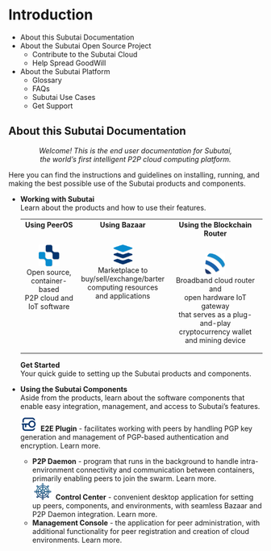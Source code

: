 # Introduction
- About this Subutai Documentation
- About the Subutai Open Source Project
  - Contribute to the Subutai Cloud
  - Help Spread GoodWill
- About the Subutai Platform
  - Glossary
  - FAQs
  - Subutai Use Cases
  - Get Support

## About this Subutai Documentation
<p align="center"><i>Welcome! This is the end user documentation for Subutai, </br> the world’s first intelligent P2P cloud computing platform.</i></p>

Here you can find the instructions and guidelines on installing, running, and making the best possible use of the Subutai products and components.

- **Working with Subutai**  
  Learn about the products and how to use their features.
  
  <table> 
  <tr align="center" valign="top">
    <td><b>Using PeerOS</b> 
     <p></br><img src="https://github.com/MarilizaC/doc-files/blob/master/icon_peerOS.png"></img> 
     </br>Open source, </br> container-based </br> P2P cloud and </br> IoT software</p>
    </td>
    <td><b>Using Bazaar</b>
     <p></br><img src="https://github.com/MarilizaC/doc-files/blob/master/icon_bazaar.png"></img> 
     </br>Marketplace to </br> buy/sell/exchange/barter </br> computing resources </br> and applications</p>
    </td>
    <td><b>Using the Blockchain Router</b>
      <p></br><img src="https://github.com/MarilizaC/doc-files/blob/master/icon_brouter.png"></img> 
      </br>Broadband cloud router and </br> open hardware IoT gateway </br> that serves as a plug-and-play </br> cryptocurrency wallet         </br>and mining device</p>
    </td>  
  </tr>
  </table>
  
  **Get Started**  
  Your quick guide to setting up the Subutai products and components.

- **Using the Subutai Components**  
 Aside from the products, learn about the software components that enable easy integration, management, and access to Subutai’s   features.  
 
  ![](https://github.com/MarilizaC/doc-files/blob/master/icon_e2e.png) **E2E Plugin** - facilitates working with peers by handling PGP key generation and management of PGP-based authentication and encryption. Learn more.  
  + **P2P Daemon** - program that runs in the background to handle intra-environment  connectivity and communication between containers, primarily enabling peers to join the swarm. Learn more.  
  ![](https://github.com/MarilizaC/doc-files/blob/master/icon_control%20center.png) **Control Center** - convenient desktop application for setting up peers, components, and environments, with seamless Bazaar and P2P Daemon integration. Learn more.  
  + **Management Console** - the application for peer administration, with additional functionality for peer registration and creation of cloud environments. Learn more.  
